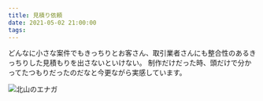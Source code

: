 ```yaml
---
title: 見積り依頼
date: 2021-05-02 21:00:00
tags:
---
```


どんなに小さな案件でもきっちりとお客さん、取引業者さんにも整合性のあるきっちりした見積もりを出さないといけない。
制作だけだった時、頭だけで分かってたつもりだったのだなと今更ながら実感しています。

![北山のエナガ](images/210502_G9_1124658.jpg)